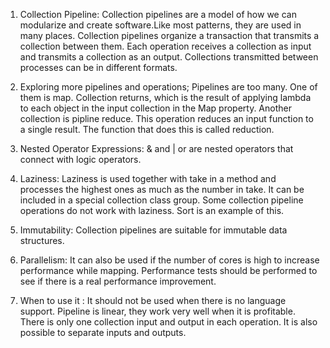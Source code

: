 1) Collection Pipeline: Collection pipelines are a model of how we can modularize and create software.Like most patterns, they are used in many places.
Collection pipelines organize a transaction that transmits a collection between them. Each operation receives a collection as input and transmits a collection as an output.
Collections transmitted between processes can be in different formats.

2) Exploring more pipelines and operations; Pipelines are too many. One of them is map. Collection returns, which is the result of applying lambda to each object in the input collection in the Map property. Another collection is pipline reduce. This operation reduces an input function to a single result. The function that does this is called reduction.

3) Nested Operator Expressions: & and | or are nested operators that connect with logic operators.

4) Laziness: Laziness is used together with take in a method and processes the highest ones as much as the number in take.
It can be included in a special collection class group. Some collection pipeline operations do not work with laziness. Sort is an example of this.

5) Immutability: Collection pipelines are suitable for immutable data structures.

6) Parallelism: It can also be used if the number of cores is high to increase performance while mapping.
Performance tests should be performed to see if there is a real performance improvement.

7) When to use it : It should not be used when there is no language support. Pipeline is linear, they work very well when it is profitable. 
There is only one collection input and output in each operation. It is also possible to separate inputs and outputs.
